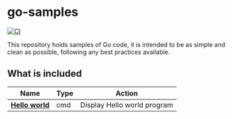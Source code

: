 # go-samples

[![CI](https://github.com/devpro/go-samples/actions/workflows/ci.yml/badge.svg)](https://github.com/devpro/go-samples/actions/workflows/ci.yml)

This repository holds samples of Go code, it is intended to be as simple and clean as possible, following any best practices available.

## What is included

Name                                             | Type | Action
-------------------------------------------------|------|----------------------------
[**Hello world**](beginner/helloworld/README.md) | cmd  | Display Hello world program
